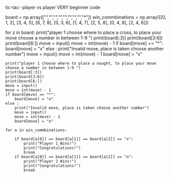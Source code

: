 tic-tac- player vs player VERY beginner code




 board = np.array(["*","*","*","*","*","*","*","*","*"]) 
 win_commbinations = np.array([[0, 1, 2], [3, 4, 5], [6, 7, 8], [0, 3, 6], [1, 4, 7], [2, 5, 8], [0, 4, 8], [2, 4, 6]])

  for z in board:
    print("player 1 choose where to place a cross, to place your move choose a number in between 1-9 ")
    print(board[:3])
    print(board[3:6])
    print(board[6:])
    move = input()
    move = int(move) - 1
    if board[move] == "*":
        board[move] = "x"
    else :
        print("Invalid move, place is taken choose another number")
        move = input()
        move = int(move) - 1
        board[move] = "x"
        
    print("player 1 choose where to place a nought, to place your move choose a number in between 1-9 ")
    print(board[:3])
    print(board[3:6])
    print(board[6:])
    move = input()
    move = int(move) - 1
    if board[move] == "*":
        board[move] = "o"
    else :
        print("Invalid move, place is taken choose another number")
        move = input()
        move = int(move) - 1
        board[move] = "o"
        
    for a in win_commbinations:
    
        if board[a[0]] == board[a[1]] == board[a[2]] == "x":
            print("Player 1 Wins!")
            print("Congratulations!")
            break
        if board[a[0]] == board[a[1]] == board[a[2]] == "o":
            print("Player 2 Wins!")
            print("Congratulations!")
            break
